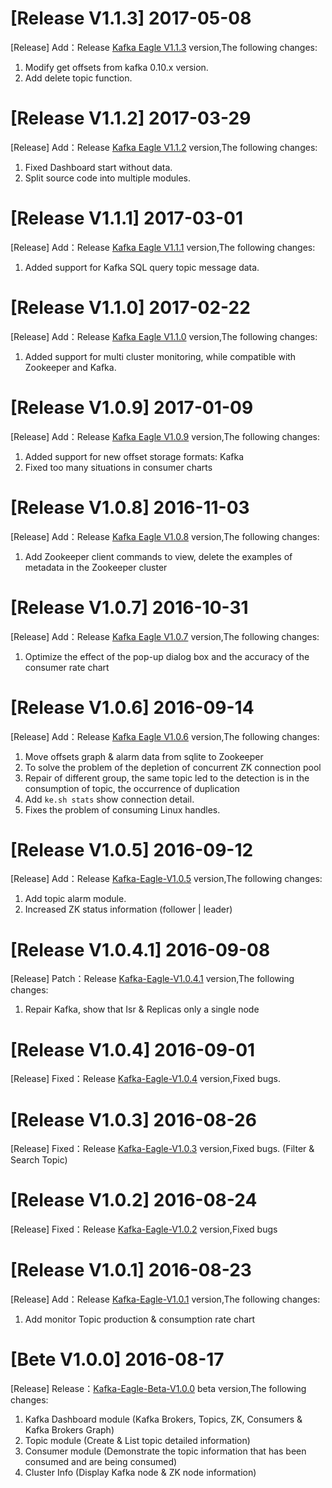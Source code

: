 # [Release V1.1.3] 2017-05-08
  [Release] Add：Release [Kafka Eagle V1.1.3](https://coding.net/u/smartloli/p/kafka-eagle-bin/git/archive/v1.1.3.tar.gz) version,The following changes:
  1. Modify get offsets from kafka 0.10.x version.
  2. Add delete topic function.

# [Release V1.1.2] 2017-03-29
  [Release] Add：Release [Kafka Eagle V1.1.2](https://coding.net/u/smartloli/p/kafka-eagle-bin/git/archive/v1.1.2.tar.gz) version,The following changes:
  1. Fixed Dashboard start without data.
  2. Split source code into multiple modules.

# [Release V1.1.1] 2017-03-01
  [Release] Add：Release [Kafka Eagle V1.1.1](https://coding.net/u/smartloli/p/kafka-eagle-bin/git/archive/v1.1.1.tar.gz) version,The following changes:
  1. Added support for Kafka SQL query topic message data.

# [Release V1.1.0] 2017-02-22
  [Release] Add：Release [Kafka Eagle V1.1.0](https://coding.net/u/smartloli/p/kafka-eagle-bin/git/archive/v1.1.0.tar.gz) version,The following changes:
  1. Added support for multi cluster monitoring, while compatible with Zookeeper and Kafka.

# [Release V1.0.9] 2017-01-09
  [Release] Add：Release [Kafka Eagle V1.0.9](https://coding.net/u/smartloli/p/kafka-eagle-bin/git/archive/v1.0.9.tar.gz) version,The following changes:
  1. Added support for new offset storage formats: Kafka
  2. Fixed too many situations in consumer charts

# [Release V1.0.8] 2016-11-03
  [Release] Add：Release [Kafka Eagle V1.0.8](https://coding.net/u/smartloli/p/kafka-eagle-bin/git/archive/v1.0.8.tar.gz) version,The following changes:
  1. Add Zookeeper client commands to view, delete the examples of metadata in the Zookeeper cluster

# [Release V1.0.7] 2016-10-31
  [Release] Add：Release [Kafka Eagle V1.0.7](https://coding.net/u/smartloli/p/kafka-eagle-bin/git/archive/v1.0.7.tar.gz) version,The following changes:
  1. Optimize the effect of the pop-up dialog box and the accuracy of the consumer rate chart

# [Release V1.0.6] 2016-09-14
  [Release] Add：Release [Kafka Eagle V1.0.6](https://coding.net/u/smartloli/p/kafka-eagle-bin/git/archive/v1.0.6.tar.gz) version,The following changes:
  1. Move offsets graph & alarm data from sqlite to Zookeeper
  2. To solve the problem of the depletion of concurrent ZK connection pool
  3. Repair of different group, the same topic led to the detection is in the consumption of topic, the occurrence of duplication
  4. Add ``` ke.sh stats ``` show connection detail.
  5. Fixes the problem of consuming Linux handles.

# [Release V1.0.5] 2016-09-12
  [Release] Add：Release [Kafka-Eagle-V1.0.5](https://coding.net/u/smartloli/p/kafka-eagle-bin/git/archive/v1.0.5.tar.gz) version,The following changes:
  1. Add topic alarm module.
  2. Increased ZK status information (follower | leader)

# [Release V1.0.4.1] 2016-09-08
  [Release] Patch：Release [Kafka-Eagle-V1.0.4.1](https://coding.net/u/smartloli/p/kafka-eagle-bin/git/archive/v1.0.4.1.tar.gz) version,The following changes:
  1. Repair Kafka, show that Isr & Replicas only a single node

# [Release V1.0.4] 2016-09-01
  [Release] Fixed：Release [Kafka-Eagle-V1.0.4](https://coding.net/u/smartloli/p/kafka-eagle-bin/git/archive/v1.0.4.tar.gz) version,Fixed bugs.

# [Release V1.0.3] 2016-08-26
  [Release] Fixed：Release [Kafka-Eagle-V1.0.3](https://coding.net/u/smartloli/p/kafka-eagle-bin/git/archive/v1.0.3.tar.gz) version,Fixed bugs. (Filter & Search Topic)

# [Release V1.0.2] 2016-08-24
  [Release] Fixed：Release [Kafka-Eagle-V1.0.2](https://coding.net/u/smartloli/p/kafka-eagle-bin/git/archive/v1.0.2.tar.gz) version,Fixed bugs

# [Release V1.0.1] 2016-08-23
  [Release] Add：Release [Kafka-Eagle-V1.0.1](https://coding.net/u/smartloli/p/kafka-eagle-bin/git/archive/v1.0.1.tar.gz) version,The following changes:
  1. Add monitor Topic production & consumption rate chart

# [Bete V1.0.0] 2016-08-17
  [Release] Release：[Kafka-Eagle-Beta-V1.0.0](https://coding.net/u/smartloli/p/kafka-eagle-bin/git/archive/beta-v1.0.1.tar.gz) beta version,The following changes:
  1. Kafka Dashboard module (Kafka Brokers, Topics, ZK, Consumers & Kafka Brokers Graph)
  2. Topic module (Create & List topic detailed information)
  3. Consumer module (Demonstrate the topic information that has been consumed and are being consumed)
  4. Cluster Info (Display Kafka node & ZK node information)

